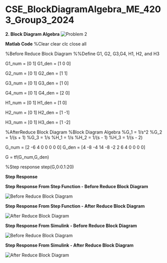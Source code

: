 # CSE_BlockDiagramAlgebra_ME_4203_Group3_2024

**2. Block Diagram Algebra**
![Problem 2](https://github.com/Lenyilagan/CSE_BlockDiagramAlgebra_ME_4203_Group3_2024/assets/161393545/2e3feb06-e02a-4869-a55f-fc21e651fec6)

**Matlab Code**
%Clear
clear
clc
close all

%Before Reduce Block Diagram
%%Define G1, G2, G3,G4, H1, H2, and H3

  G1_num = [0 1]
  G1_den = [1 0 0]

  G2_num = [0 1]
  G2_den = [1 1]
  
  G3_num = [0 1]
  G3_den = [1 0]

  G4_num = [0 1]
  G4_den = [2 0]

  H1_num = [0 1]
  H1_den = [1 0]

  H2_num = [0 1]
  H2_den = [1 -1]

  H3_num = [0 1]
  H3_den = [1 -2]

%AfterReduce Block Diagram
%Block Diagram Algebra
  %G_1 = 1/s^2
  %G_2 = 1/(s + 1)
  %G_3 = 1/s
  %H_1 = 1/s
  %H_2 = 1/(s - 1)
  %H_3 = 1/(s - 2)

  G_num = [2 -6 4 0 0 0 0 0]
  G_den = [4 -8 -4 14 -8 -2 2 6 4 0 0 0 0]

  G = tf(G_num,G_den)

%Step response
  step(G,0:0.1:20)


**Step Response**

**Step Response From Step Function - Before Reduce Block Diagram**

![Before Reduce Block Diagram](https://github.com/Lenyilagan/CSE_BlockDiagramAlgebra_ME_4203_Group3_2024/assets/161393545/a460449a-5ba3-44f8-b864-d3b81dad4994)

**Step Response From Step Function - After Reduce Block Diagram**

![After Reduce Block Diagram](https://github.com/Lenyilagan/CSE_BlockDiagramAlgebra_ME_4203_Group3_2024/assets/161393545/aff13e3d-5874-4467-8341-ea3f3b1c7ee2)

**Step Response From Simulink - Before Reduce Block Diagram**

![Before Reduce Block Diagram](https://github.com/Lenyilagan/CSE_BlockDiagramAlgebra_ME_4203_Group3_2024/assets/161393545/7eb6f828-8934-41f6-acf3-1e56004e6ea0)

**Step Response From Simulink - After Reduce Block Diagram**

![After Reduce Block Diagram](https://github.com/Lenyilagan/CSE_BlockDiagramAlgebra_ME_4203_Group3_2024/assets/161393545/31d7cc36-5875-4c22-b087-bb87dac4c81a)








